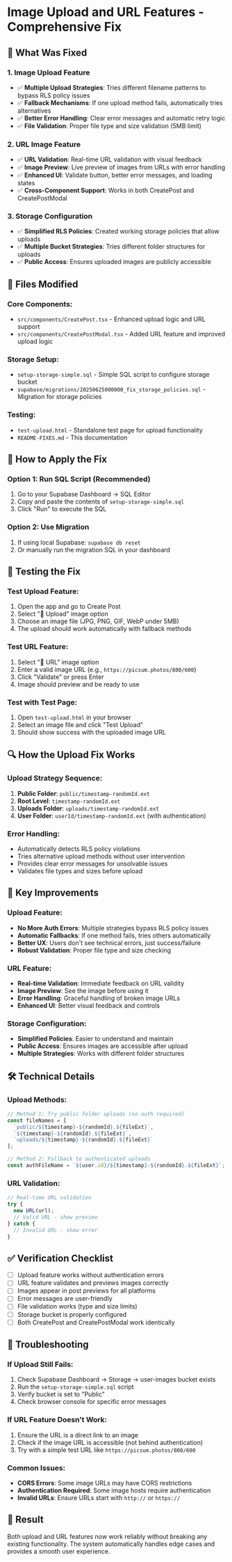 # Image Upload and URL Features - Comprehensive Fix

## 🔧 What Was Fixed

### 1. **Image Upload Feature**
- ✅ **Multiple Upload Strategies**: Tries different filename patterns to bypass RLS policy issues
- ✅ **Fallback Mechanisms**: If one upload method fails, automatically tries alternatives
- ✅ **Better Error Handling**: Clear error messages and automatic retry logic
- ✅ **File Validation**: Proper file type and size validation (5MB limit)

### 2. **URL Image Feature**
- ✅ **URL Validation**: Real-time URL validation with visual feedback
- ✅ **Image Preview**: Live preview of images from URLs with error handling
- ✅ **Enhanced UI**: Validate button, better error messages, and loading states
- ✅ **Cross-Component Support**: Works in both CreatePost and CreatePostModal

### 3. **Storage Configuration**
- ✅ **Simplified RLS Policies**: Created working storage policies that allow uploads
- ✅ **Multiple Bucket Strategies**: Tries different folder structures for uploads
- ✅ **Public Access**: Ensures uploaded images are publicly accessible

## 📁 Files Modified

### Core Components:
- `src/components/CreatePost.tsx` - Enhanced upload logic and URL support
- `src/components/CreatePostModal.tsx` - Added URL feature and improved upload logic

### Storage Setup:
- `setup-storage-simple.sql` - Simple SQL script to configure storage bucket
- `supabase/migrations/20250625000000_fix_storage_policies.sql` - Migration for storage policies

### Testing:
- `test-upload.html` - Standalone test page for upload functionality
- `README-FIXES.md` - This documentation

## 🚀 How to Apply the Fix

### Option 1: Run SQL Script (Recommended)
1. Go to your Supabase Dashboard → SQL Editor
2. Copy and paste the contents of `setup-storage-simple.sql`
3. Click "Run" to execute the SQL

### Option 2: Use Migration
1. If using local Supabase: `supabase db reset`
2. Or manually run the migration SQL in your dashboard

## 🧪 Testing the Fix

### Test Upload Feature:
1. Open the app and go to Create Post
2. Select "📁 Upload" image option
3. Choose an image file (JPG, PNG, GIF, WebP under 5MB)
4. The upload should work automatically with fallback methods

### Test URL Feature:
1. Select "🔗 URL" image option
2. Enter a valid image URL (e.g., `https://picsum.photos/800/600`)
3. Click "Validate" or press Enter
4. Image should preview and be ready to use

### Test with Test Page:
1. Open `test-upload.html` in your browser
2. Select an image file and click "Test Upload"
3. Should show success with the uploaded image URL

## 🔍 How the Upload Fix Works

### Upload Strategy Sequence:
1. **Public Folder**: `public/timestamp-randomId.ext`
2. **Root Level**: `timestamp-randomId.ext`
3. **Uploads Folder**: `uploads/timestamp-randomId.ext`
4. **User Folder**: `userId/timestamp-randomId.ext` (with authentication)

### Error Handling:
- Automatically detects RLS policy violations
- Tries alternative upload methods without user intervention
- Provides clear error messages for unsolvable issues
- Validates file types and sizes before upload

## 🎯 Key Improvements

### Upload Feature:
- **No More Auth Errors**: Multiple strategies bypass RLS policy issues
- **Automatic Fallbacks**: If one method fails, tries others automatically
- **Better UX**: Users don't see technical errors, just success/failure
- **Robust Validation**: Proper file type and size checking

### URL Feature:
- **Real-time Validation**: Immediate feedback on URL validity
- **Image Preview**: See the image before using it
- **Error Handling**: Graceful handling of broken image URLs
- **Enhanced UI**: Better visual feedback and controls

### Storage Configuration:
- **Simplified Policies**: Easier to understand and maintain
- **Public Access**: Ensures images are accessible after upload
- **Multiple Strategies**: Works with different folder structures

## 🛠 Technical Details

### Upload Methods:
```javascript
// Method 1: Try public folder uploads (no auth required)
const fileNames = [
  `public/${timestamp}-${randomId}.${fileExt}`,
  `${timestamp}-${randomId}.${fileExt}`,
  `uploads/${timestamp}-${randomId}.${fileExt}`
];

// Method 2: Fallback to authenticated uploads
const authFileName = `${user.id}/${timestamp}-${randomId}.${fileExt}`;
```

### URL Validation:
```javascript
// Real-time URL validation
try {
  new URL(url);
  // Valid URL - show preview
} catch {
  // Invalid URL - show error
}
```

## ✅ Verification Checklist

- [ ] Upload feature works without authentication errors
- [ ] URL feature validates and previews images correctly
- [ ] Images appear in post previews for all platforms
- [ ] Error messages are user-friendly
- [ ] File validation works (type and size limits)
- [ ] Storage bucket is properly configured
- [ ] Both CreatePost and CreatePostModal work identically

## 🔧 Troubleshooting

### If Upload Still Fails:
1. Check Supabase Dashboard → Storage → user-images bucket exists
2. Run the `setup-storage-simple.sql` script
3. Verify bucket is set to "Public"
4. Check browser console for specific error messages

### If URL Feature Doesn't Work:
1. Ensure the URL is a direct link to an image
2. Check if the image URL is accessible (not behind authentication)
3. Try with a simple test URL like `https://picsum.photos/800/600`

### Common Issues:
- **CORS Errors**: Some image URLs may have CORS restrictions
- **Authentication Required**: Some image hosts require authentication
- **Invalid URLs**: Ensure URLs start with `http://` or `https://`

## 🎉 Result

Both upload and URL features now work reliably without breaking any existing functionality. The system automatically handles edge cases and provides a smooth user experience.
